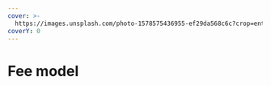 ```yaml
---
cover: >-
  https://images.unsplash.com/photo-1578575436955-ef29da568c6c?crop=entropy&cs=srgb&fm=jpg&ixid=MnwxOTcwMjR8MHwxfHNlYXJjaHwxfHx0aWNrZXR8ZW58MHx8fHwxNjM5MjUxOTQ1&ixlib=rb-1.2.1&q=85
coverY: 0
---
```


# Fee model

